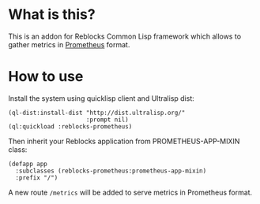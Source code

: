 What is this?
=============

This is an addon for Reblocks Common Lisp framework which allows to gather
metrics in [Prometheus](https://prometheus.io/) format.

How to use
==========

Install the system using quicklisp client and Ultralisp dist:

```
(ql-dist:install-dist "http://dist.ultralisp.org/"
                      :prompt nil)
(ql:quickload :reblocks-prometheus)
```

Then inherit your Reblocks application from PROMETHEUS-APP-MIXIN class:

```
(defapp app
  :subclasses (reblocks-prometheus:prometheus-app-mixin)
  :prefix "/")
```

A new route `/metrics` will be added to serve metrics in Prometheus format.
